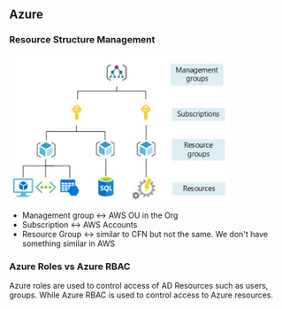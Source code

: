 ## Azure

### Resource Structure Management

![mgmt](./diagrams/mgmt.jpg)

- Management group <-> AWS OU in the Org
- Subscription <-> AWS Accounts
- Resource Group <-> similar to CFN but not the same. We don't have something similar in AWS

### Azure Roles vs Azure RBAC

Azure roles are used to control access of AD Resources such as users, groups. While Azure RBAC is used to control access to Azure resources.

